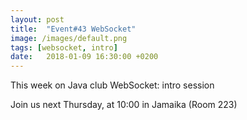 ```yaml
---
layout: post
title:  "Event#43 WebSocket"
image: /images/default.png
tags: [websocket, intro]
date:   2018-01-09 16:30:00 +0200
---
```


This week on Java club
WebSocket: intro session

Join us next Thursday, at 10:00 in Jamaika (Room 223)
